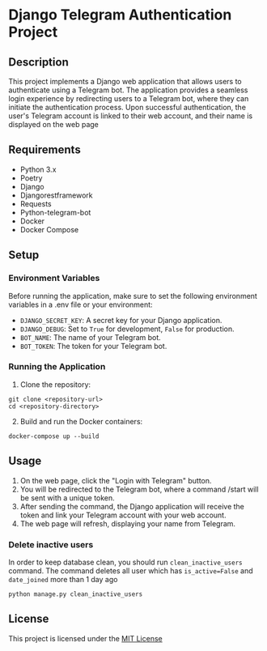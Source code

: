# Django Telegram Authentication Project

## Description
This project implements a Django web application that allows users to authenticate using a Telegram bot. The application provides a seamless login experience by redirecting users to a Telegram bot, where they can initiate the authentication process. Upon successful authentication, the user's Telegram account is linked to their web account, and their name is displayed on the web page

## Requirements
* Python 3.x
* Poetry
* Django
* Djangorestframework
* Requests
* Python-telegram-bot
* Docker 
* Docker Compose

## Setup

### Environment Variables
Before running the application, make sure to set the following environment variables in a .env file or your environment:

* `DJANGO_SECRET_KEY`: A secret key for your Django application.
* `DJANGO_DEBUG`: Set to `True` for development, `False` for production.
* `BOT_NAME`: The name of your Telegram bot.
* `BOT_TOKEN`: The token for your Telegram bot.

### Running the Application
1. Clone the repository:
```commandline
git clone <repository-url>
cd <repository-directory>
```
2. Build and run the Docker containers:
```commandline
docker-compose up --build
```

## Usage
1. On the web page, click the "Login with Telegram" button.
2. You will be redirected to the Telegram bot, where a command /start will be sent with a unique token.
3. After sending the command, the Django application will receive the token and link your Telegram account with your web account.
4. The web page will refresh, displaying your name from Telegram.

### Delete inactive users
In order to keep database clean, you should run `clean_inactive_users` command. The command deletes all user which has `is_active=False` and `date_joined` more than 1 day ago
```commandline
python manage.py clean_inactive_users
```

## License
This project is licensed under the [MIT License](https://github.com/bronvic/authapp/blob/main/LICENSE)
